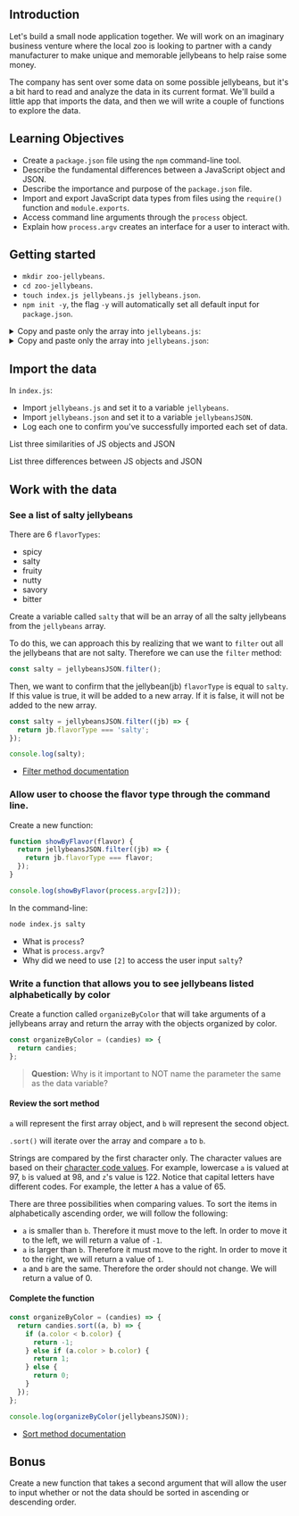 ## Introduction

Let's build a small node application together. We will work on an imaginary business venture where the local zoo is looking to partner with a candy manufacturer to make unique and memorable jellybeans to help raise some money.

The company has sent over some data on some possible jellybeans, but it's a bit hard to read and analyze the data in its current format. We'll build a little app that imports the data, and then we will write a couple of functions to explore the data.

## Learning Objectives

- Create a `package.json` file using the `npm` command-line tool.
- Describe the fundamental differences between a JavaScript object and JSON.
- Describe the importance and purpose of the `package.json` file.
- Import and export JavaScript data types from files using the `require()` function and `module.exports`.
- Access command line arguments through the `process` object.
- Explain how `process.argv` creates an interface for a user to interact with.

## Getting started

- `mkdir zoo-jellybeans`.
- `cd zoo-jellybeans`.
- `touch index.js jellybeans.js jellybeans.json`.
- `npm init -y`, the flag `-y` will automatically set all default input for `package.json`.

<details><summary>Copy and paste only the array into <code>jellybeans.js</code>:</summary>

<code><pre>

```js
const jellybeans = [
  {
    name: 'Wiggly Chilean Corralero',
    color: 'sky blue',
    flavorType: 'bitter',
    inStock: true
  },
  {
    name: 'Impish Argente Brun',
    color: 'gold',
    flavorType: 'spicy',
    inStock: false
  },
  {
    name: 'Venerated Pulikulam',
    color: 'yellow',
    flavorType: 'salty',
    inStock: true
  },
  {
    name: 'Well-to-do Hognosed viper',
    color: 'blue',
    flavorType: 'salty',
    inStock: false
  },
  {
    name: 'Attractive Australian Freshwater Crocodile',
    color: 'black',
    flavorType: 'fruity',
    inStock: true
  },
  {
    name: 'Mediocre West African Lion',
    color: 'olive',
    flavorType: 'fruity',
    inStock: true
  },
  {
    name: 'Ill-informed Bolognese',
    color: 'salmon',
    flavorType: 'salty',
    inStock: false
  },
  {
    name: 'Warped Bouvier des Flandres',
    color: 'lime',
    flavorType: 'spicy',
    inStock: true
  },
  {
    name: 'Serene Allmogekor',
    color: 'tan',
    flavorType: 'bitter',
    inStock: false
  },
  {
    name: 'Brisk Grass Carrying Wasp',
    color: 'fuchsia',
    flavorType: 'savory',
    inStock: true
  }
];

module.exports = jellybeans;
```

</pre></code>

</details>

<details><summary>Copy and paste only the array into <code>jellybeans.json</code>:</summary>

<code><pre>

```json
[
  {
    "name": "Perfumed Savannah",
    "color": "yellow",
    "flavorType": "fruity",
    "inStock": true
  },
  {
    "name": "Agitated Northeast Congo Lion",
    "color": "fuchsia",
    "flavorType": "fruity",
    "inStock": false
  },
  {
    "name": "Royal Australian Draught Horse",
    "color": "magenta",
    "flavorType": "spicy",
    "inStock": true
  },
  {
    "name": "Unselfish Kurilian Bobtail",
    "color": "turquoise",
    "flavorType": "salty",
    "inStock": true
  },
  {
    "name": "Glorious Northeast Congo Lion",
    "color": "magenta",
    "flavorType": "nutty",
    "inStock": false
  },
  {
    "name": "Rotating Silver",
    "color": "gold",
    "flavorType": "fruity",
    "inStock": false
  },
  {
    "name": "Speedy Toyger",
    "color": "gold",
    "flavorType": "spicy",
    "inStock": true
  },
  {
    "name": "Flowery Australian Freshwater Crocodile",
    "color": "grey",
    "flavorType": "salty",
    "inStock": true
  },
  {
    "name": "Upset Chinese River Dolphin",
    "color": "indigo",
    "flavorType": "nutty",
    "inStock": true
  },
  {
    "name": "Smoggy Württemberger",
    "color": "pink",
    "flavorType": "savory",
    "inStock": false
  }
]
```

</pre></code>
</details>

## Import the data

In `index.js`:

- Import `jellybeans.js` and set it to a variable `jellybeans`.
- Import `jellybeans.json` and set it to a variable `jellybeansJSON`.
- Log each one to confirm you've successfully imported each set of data.

List three similarities of JS objects and JSON

List three differences between JS objects and JSON

## Work with the data

### See a list of salty jellybeans

There are 6 `flavorTypes`:

- spicy
- salty
- fruity
- nutty
- savory
- bitter

Create a variable called `salty` that will be an array of all the salty jellybeans from the `jellybeans` array.

To do this, we can approach this by realizing that we want to `filter` out all the jellybeans that are not salty. Therefore we can use the `filter` method:

```js
const salty = jellybeansJSON.filter();
```

Then, we want to confirm that the jellybean(jb) `flavorType` is equal to `salty`. If this value is true, it will be added to a new array. If it is false, it will not be added to the new array.

```js
const salty = jellybeansJSON.filter((jb) => {
  return jb.flavorType === 'salty';
});

console.log(salty);
```

- [Filter method documentation](https://developer.mozilla.org/en-US/docs/Web/JavaScript/Reference/Global_Objects/Array/filter)

### Allow user to choose the flavor type through the command line.

Create a new function:

```js
function showByFlavor(flavor) {
  return jellybeansJSON.filter((jb) => {
    return jb.flavorType === flavor;
  });
}

console.log(showByFlavor(process.argv[2]));
```

In the command-line:

```bash
node index.js salty
```

- What is `process`?
- What is `process.argv`?
- Why did we need to use `[2]` to access the user input `salty`?

### Write a function that allows you to see jellybeans listed alphabetically by color

Create a function called `organizeByColor` that will take arguments of a jellybeans array and return the array with the objects organized by color.

```js
const organizeByColor = (candies) => {
  return candies;
};
```

> **Question:** Why is it important to NOT name the parameter the same as the data variable?

#### Review the sort method

`a` will represent the first array object, and `b` will represent the second object.

`.sort()` will iterate over the array and compare `a` to `b`.

Strings are compared by the first character only. The character values are based on their [character code values](https://www.w3schools.com/charsets/ref_utf_basic_latin.asp). For example, lowercase `a` is valued at 97, `b` is valued at 98, and `z`'s value is 122. Notice that capital letters have different codes. For example, the letter `A` has a value of 65.

There are three possibilities when comparing values. To sort the items in alphabetically ascending order, we will follow the following:

- `a` is smaller than `b`. Therefore it must move to the left. In order to move it to the left, we will return a value of `-1`.
- `a` is larger than `b`. Therefore it must move to the right. In order to move it to the right, we will return a value of `1`.
- `a` and `b` are the same. Therefore the order should not change. We will return a value of 0.

#### Complete the function

```js
const organizeByColor = (candies) => {
  return candies.sort((a, b) => {
    if (a.color < b.color) {
      return -1;
    } else if (a.color > b.color) {
      return 1;
    } else {
      return 0;
    }
  });
};
```

```js
console.log(organizeByColor(jellybeansJSON));
```

- [Sort method documentation](https://developer.mozilla.org/en-US/docs/Web/JavaScript/Reference/Global_Objects/Array/sort)

## Bonus

Create a new function that takes a second argument that will allow the user to input whether or not the data should be sorted in ascending or descending order.
